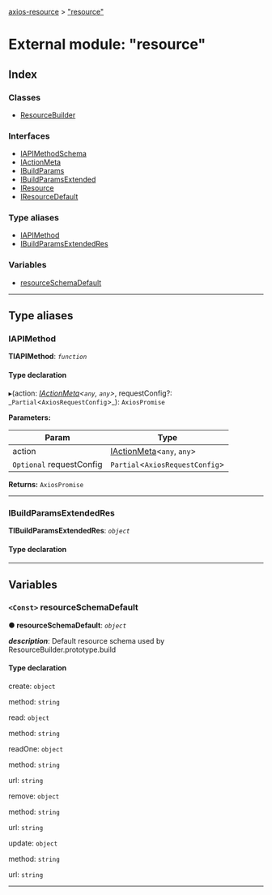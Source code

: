 [axios-resource](../README.md) > ["resource"](../modules/_resource_d_.md)

# External module: "resource"

## Index

### Classes

- [ResourceBuilder](../classes/_resource_d_.resourcebuilder.md)

### Interfaces

- [IAPIMethodSchema](../interfaces/_resource_d_.iapimethodschema.md)
- [IActionMeta](../interfaces/_resource_d_.iactionmeta.md)
- [IBuildParams](../interfaces/_resource_d_.ibuildparams.md)
- [IBuildParamsExtended](../interfaces/_resource_d_.ibuildparamsextended.md)
- [IResource](../interfaces/_resource_d_.iresource.md)
- [IResourceDefault](../interfaces/_resource_d_.iresourcedefault.md)

### Type aliases

- [IAPIMethod](_resource_d_.md#iapimethod)
- [IBuildParamsExtendedRes](_resource_d_.md#ibuildparamsextendedres)

### Variables

- [resourceSchemaDefault](_resource_d_.md#resourceschemadefault)

---

## Type aliases

<a id="iapimethod"></a>

### IAPIMethod

**ΤIAPIMethod**: _`function`_

#### Type declaration

▸(action: _[IActionMeta](../interfaces/\_resource_d_.iactionmeta.md)<`any`, `any`>_, requestConfig?: _`Partial`<`AxiosRequestConfig`>\_): `AxiosPromise`

**Parameters:**

| Param                    | Type                                                                   |
| ------------------------ | ---------------------------------------------------------------------- |
| action                   | [IActionMeta](../interfaces/_resource_d_.iactionmeta.md)<`any`, `any`> |
| `Optional` requestConfig | `Partial`<`AxiosRequestConfig`>                                        |

**Returns:** `AxiosPromise`

---

<a id="ibuildparamsextendedres"></a>

### IBuildParamsExtendedRes

**ΤIBuildParamsExtendedRes**: _`object`_

#### Type declaration

---

## Variables

<a id="resourceschemadefault"></a>

### `<Const>` resourceSchemaDefault

**● resourceSchemaDefault**: _`object`_

_**description**_: Default resource schema used by ResourceBuilder.prototype.build

#### Type declaration

create: `object`

method: `string`

read: `object`

method: `string`

readOne: `object`

method: `string`

url: `string`

remove: `object`

method: `string`

url: `string`

update: `object`

method: `string`

url: `string`

---
